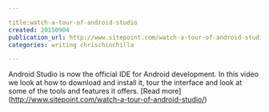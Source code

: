 ```yaml
---

title:watch-a-tour-of-android-studio
created: 20150904
publication_url: http://www.sitepoint.com/watch-a-tour-of-android-studio/
categories: writing chrischinchilla

---
```


Android Studio is now the official IDE for Android development. In this video we look at how to download and install it, tour the interface and look at some of the tools and features it offers.
[Read more] (http://www.sitepoint.com/watch-a-tour-of-android-studio/)

